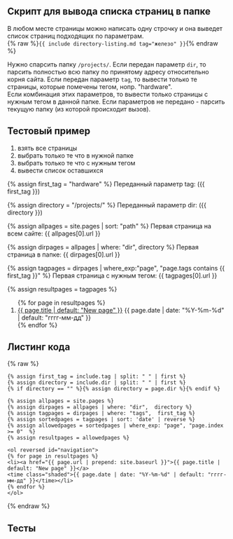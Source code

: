 ## Скрипт для вывода списка страниц в папке
В любом месте страницы можно написать одну строчку и она выведет список страниц подходящих по параметрам.  
{% raw %}```{{ include directory-listing.md tag="железо" }}```{% endraw %}

Нужно спарсить папку ```/projects/```.
Если передан параметр ```dir```, то парсить полностью всю папку по принятому адресу относительно корня сайта.
Если передан параметр ```tag```, то вывести только те страницы, которые помечены тегом, нопр. "hardware".  
Если комбинация этих параметров, то вывести только страницы с нужным тегом в  данной папке.
Если параметров не передано - парсить текущую папку (из которой происходит вызов).

## Тестовый пример

1. взять все страницы
2. выбрать только те что в нужной папке
3. выбрать только те что с нужным тегом
4. вывести список оставшихся

{% assign first_tag = "hardware" %}
Переданный параметр tag: ({{ first_tag }})<br>

{% assign directory = "/projects/" %}
Переданный параметр dir: ({{ directory }})<br>

{% assign allpages = site.pages | sort: "path" %}
Первая страница на всем сайте: {{ allpages[0].url }}<br>

{% assign dirpages = allpages | where: "dir",  directory %}
Первая страница  в папке: {{ dirpages[0].url }}<br>

{% assign tagpages = dirpages | where_exp:"page", "page.tags contains {{ first_tag }}" %}
Первая страница с нужным тегом: {{ tagpages[0].url }}<br>



{% assign resultpages = tagpages %}
<ol reversed id="navigation">
{% for page in resultpages %}
<li><a href="{{ page.url | prepend: site.baseurl }}">{{ page.title | default: "New page" }}</a> 
<time class="shaded">{{ page.date | date: "%Y-%m-%d" | default: "гггг-мм-дд" }}</time></li>
{% endfor %}
</ol>

## Листинг кода
{% raw %}
``` 
{% assign first_tag = include.tag | split: " " | first %}
{% assign directory = include.dir | split: " " | first %}
{% if directory == "" %}{% assign directory = page.dir %}{% endif %}

{% assign allpages = site.pages %}
{% assign dirpages = allpages | where: "dir",  directory %}
{% assign tagpages = dirpages | where: "tags",  first_tag %}
{% assign sortedpages = tagpages | sort: 'date' | reverse %}
{% assign allowedpages = sortedpages | where_exp: "page", "page.index >= 0"	 %}
{% assign resultpages = allowedpages %}

<ol reversed id="navigation">
{% for page in resultpages %}
<li><a href="{{ page.url | prepend: site.baseurl }}">{{ page.title | default: "New page" }}</a> 
<time class="shaded">{{ page.date | date: "%Y-%m-%d" | default: "гггг-мм-дд" }}</time></li>
{% endfor %}
</ol>
```
{% endraw %}


## Тесты


